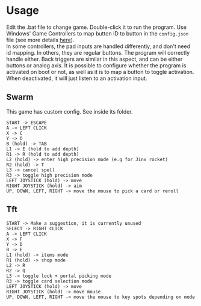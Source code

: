 # Usage

Edit the .bat file to change game. Double-click it to run the program.  Use Windows' Game Controllers to map button ID to button in the `config.json` file (see more details [here](https://github.com/Lucas1774/controller-adapter/issues/1#issuecomment-2290078361)).  
In some controllers, the pad inputs are handled differently, and don't need id mapping. In others, they are regular buttons. The program will correctly handle either. Back triggers are similar in this aspect, and can be either buttons or analog axis.
It is possible to configure whether the program is activated on boot or not, as well as it is to map a button to toggle activation. When deactivated, it will just listen to an activation input.

## Swarm
This game has custom config. See inside its folder.

    START -> ESCAPE
    A -> LEFT CLICK
    X -> C
    Y -> O
    B (hold) -> TAB
    L1 -> E (hold to add depth)
    R1 -> R (hold to add depth)
    L2 (hold) -> enter high precision mode (e.g for Jinx rocket)
    R2 (hold) -> T
    L3 -> cancel spell
    R3 -> toggle high precision mode
    LEFT JOYSTICK (hold) -> move
    RIGHT JOYSTICK (hold) -> aim
    UP, DOWN, LEFT, RIGHT -> move the mouse to pick a card or reroll

## Tft

    START -> Make a suggestion, it is currently unused
    SELECT -> RIGHT CLICK
    A -> LEFT CLICK
    X -> F
    Y -> D
    B -> E
    L1 (hold) -> items mode
    R1 (hold) -> shop mode
    L2 -> R
    R2 -> Q
    L3 -> toggle lock + portal picking mode
    R3 -> toggle card selection mode
    LEFT JOYSTICK (hold) -> move
    RIGHT JOYSTICK (hold) -> move mouse
    UP, DOWN, LEFT, RIGHT -> move the mouse to key spots depending on mode